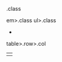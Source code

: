 .class
<div class="class"></div>
em>.class
<em><span class="class"></span></em>
ul>.class
<ul>
    <li class="class"></li>
</ul>
table>.row>.col
<table>
    <tr class="row">
        <td class="col"></td>
    </tr>
</table>